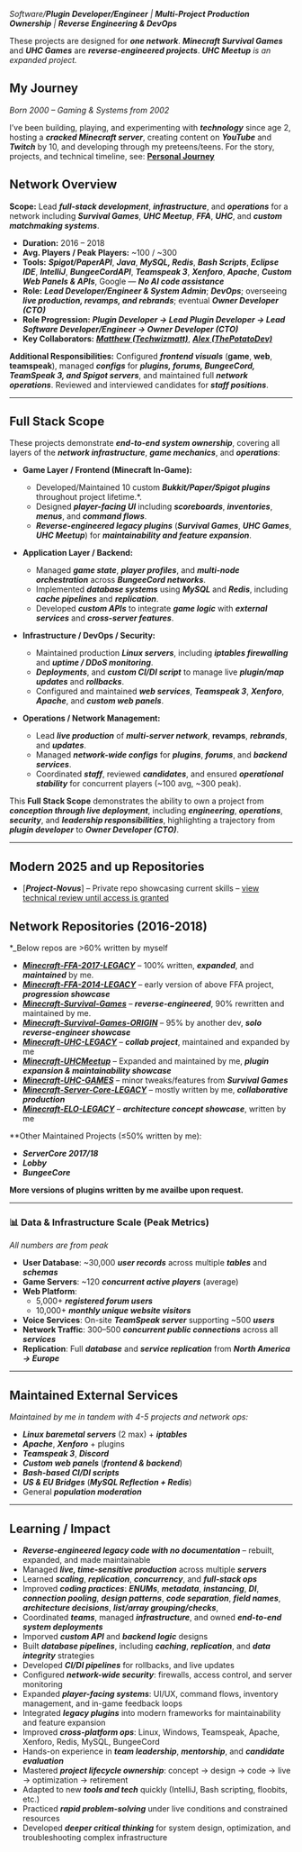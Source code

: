 *Software/**_Plugin Developer/Engineer_** | **_Multi-Project Production Ownership_** | **_Reverse Engineering & DevOps_***

These projects are designed for **_one network_**. **_Minecraft Survival Games_** and **_UHC Games_** are **_reverse-engineered projects_**. **_UHC Meetup_** *_is an expanded project._* 

## My Journey

*_Born 2000 – Gaming & Systems from 2002_*

I’ve been building, playing, and experimenting with **_technology_** since age 2, hosting a **_cracked Minecraft server_**, creating content on **_YouTube_** and **_Twitch_** by 10, and developing through my preteens/teens. For the story, projects, and technical timeline, see: [**Personal Journey**](https://github.com/tjXJNOOBIE/Portfolio/blob/main/PERSONAL_AT_A_GLANCE.md)

## Network Overview

**Scope:** Lead **_full-stack development_**, **_infrastructure_**, and **_operations_** for a network including **_Survival Games_**, **_UHC Meetup_**, **_FFA_**, **_UHC_**, and **_custom matchmaking systems_**.  

- **Duration:** 2016 – 2018  
- **Avg. Players / Peak Players:** ~100 / ~300  
- **Tools:** **_Spigot/PaperAPI_**, **_Java_**, **_MySQL, Redis_**, **_Bash Scripts_**, **_Eclipse IDE_**, **_IntelliJ_**, **_BungeeCordAPI_**, **_Teamspeak 3_**, **_Xenforo_**, **_Apache_**, **_Custom Web Panels & APIs_**, Google — **_No AI code assistance_**  
- **Role:** **_Lead Developer/Engineer & System Admin_**; **_DevOps_**; overseeing **_live production, revamps, and rebrands_**; eventual **_Owner Developer (CTO)_**  
- **Role Progression:** **_Plugin Developer → Lead Plugin Developer → Lead Software Developer/Engineer → Owner Developer (CTO)_**  
- **Key Collaborators:** [**_Matthew (Techwizmatt)_**](https://github.com/Techwizmatt), [**_Alex (ThePotatoDev)_**](https://github.com/ThePotatoDev)  

**Additional Responsibilities:** Configured **_frontend visuals_** (**game**, **web**, **teamspeak**), managed **_configs_** for **_plugins, forums, BungeeCord, TeamSpeak 3, and Spigot servers_**, and maintained full **_network operations_**. Reviewed and interviewed candidates for **_staff positions_**.  

---

## Full Stack Scope

These projects demonstrate **_end-to-end system ownership_**, covering all layers of the **_network infrastructure_**, **_game mechanics_**, and **_operations_**:

- **Game Layer / Frontend (Minecraft In-Game):**  
  - Developed/Maintained 10 custom **_Bukkit/Paper/Spigot plugins_** throughout project lifetime.*.  
  - Designed **_player-facing UI_** including **_scoreboards_**, **_inventories_**, **_menus_**, and **_command flows_**.  
  - **_Reverse-engineered legacy plugins_** (**_Survival Games_**, **_UHC Games_**, **_UHC Meetup_**) for **_maintainability and feature expansion_**.  

- **Application Layer / Backend:**  
  - Managed **_game state_**, **_player profiles_**, and **_multi-node orchestration_** across **_BungeeCord networks_**.  
  - Implemented **_database systems_** using **_MySQL_** and **_Redis_**, including **_cache pipelines_** and **_replication_**.  
  - Developed **_custom APIs_** to integrate **_game logic_** with **_external services_** and **_cross-server features_**.  

- **Infrastructure / DevOps / Security:**  
  - Maintained production **_Linux servers_**, including **_iptables firewalling_** and **_uptime / DDoS monitoring_**.  
  - **_Deployments_**, and **_custom CI/DI script_** to manage live **_plugin/map updates_** and **_rollbacks_**.  
  - Configured and maintained **_web services_**, **_Teamspeak 3_**, **_Xenforo_**, **_Apache_**, and **_custom web panels_**.  

- **Operations / Network Management:**  
  - Lead **_live production_** of **_multi-server network_**, **revamps**, **_rebrands_**, and **_updates_**.  
  - Managed **_network-wide configs_** for **_plugins_**, **_forums_**, and **_backend services_**.  
  - Coordinated **_staff_**, reviewed **_candidates_**, and ensured **_operational stability_** for concurrent players (~100 avg, ~300 peak).  

This **Full Stack Scope** demonstrates the ability to own a project from **_conception through live deployment_**, including **_engineering_**, **_operations_**, **_security_**, and **_leadership responsibilities_**, highlighting a trajectory from **_plugin developer_** to **_Owner Developer (CTO)_**.  

---


## Modern 2025 and up Repositories

- [**_Project-Novus_**] – Private repo showcasing current skills – [view technical review until access is granted](https://github.com/tjXJNOOBIE/Portfolio/blob/main/NOVUS_OVERVIEW.md)


## Network Repositories (2016-2018)

*_Below repos are >60% written by myself

- [**_Minecraft-FFA-2017-LEGACY_**](https://github.com/tjXJNOOBIE/Minecraft-FFA-LEGACY) – 100% written, **_expanded_**, and **_maintained_** by me.  
- [**_Minecraft-FFA-2014-LEGACY_**](https://github.com/tjXJNOOBIE/Minecraft-FFA-2014-LEGACY) – early version of above FFA project, **_progression showcase_**  
- [**_Minecraft-Survival-Games_**](https://github.com/tjXJNOOBIE/Minecraft-Survival-Games) – **_reverse-engineered_**, 90% rewritten and maintained by me.
- [**_Minecraft-Survival-Games-ORIGIN_**](https://github.com/tjXJNOOBIE/Survival-Games-ORIGIN) – 95% by another dev, **_solo reverse-engineer showcase_**  
- [**_Minecraft-UHC-LEGACY_**](https://github.com/tjXJNOOBIE/Minecraft-UHC-LEGACY) – **_collab project_**, maintained and expanded by me  
- [**_Minecraft-UHCMeetup_**](https://github.com/tjXJNOOBIE/Minecraft-UHCMeetup) – Expanded and maintained by me, **_plugin expansion & maintainability showcase_**  
- [**_Minecraft-UHC-GAMES_**](https://github.com/tjXJNOOBIE/UHC-GAMES-LEGACY) – minor tweaks/features from **_Survival Games_**  
- [**_Minecraft-Server-Core-LEGACY_**](https://github.com/tjXJNOOBIE/Server-Core-LEGACY) – mostly written by me, **_collaborative production_**  
- [**_Minecraft-ELO-LEGACY_**](https://github.com/tjXJNOOBIE/Minecraft-ELO-LEGACY) – **_architecture concept showcase_**, written by me

**Other Maintained Projects (≤50% written by me):
- **_ServerCore 2017/18_**
- **_Lobby_**
- **_BungeeCore_**

**More versions of plugins written by me availbe upon request.**

---

### 📊 Data & Infrastructure Scale (Peak Metrics)

*_All numbers are from peak_*

- **User Database**: ~30,000 **_user records_** across multiple **_tables_** and **_schemas_**  
- **Game Servers**: ~120 **_concurrent active players_** (average)  
- **Web Platform**:  
  - 5,000+ **_registered forum users_**  
  - 10,000+ **_monthly unique website visitors_**  
- **Voice Services**: On-site **_TeamSpeak server_** supporting ~500 **_users_**  
- **Network Traffic**: 300–500 **_concurrent public connections_** across all **_services_**  
- **Replication**: Full **_database_** and **_service replication_** from **_North America → Europe_**  

---

## Maintained External Services

*Maintained by me in tandem with 4-5 projects and network ops:*  

- **_Linux baremetal servers_** (2 max) + **_iptables_**  
- **_Apache_**, **_Xenforo_** + plugins  
- **_Teamspeak 3_**, **_Discord_**  
- **_Custom web panels_** (**_frontend & backend_**)  
- **_Bash-based CI/DI scripts_**  
- **_US & EU Bridges_** (**_MySQL Reflection + Redis_**)  
- General **_population moderation_**  

---

## Learning / Impact

- **_Reverse-engineered legacy code with no documentation_** – rebuilt, expanded, and made maintainable  
- Managed **_live, time-sensitive production_** across multiple **_servers_**  
- Learned **_scaling_**, **_replication_**, **_concurrency_**, and **_full-stack ops_**  
- Improved **_coding practices_**: **_ENUMs_**, **_metadata_**, **_instancing_**, **_DI_**, **_connection pooling_**, **_design patterns_**, **_code separation_**, **_field names_**, **_architecture decisions_**, **_list/array grouping/checks_**,  
- Coordinated **_teams_**, managed **_infrastructure_**, and owned **_end-to-end system deployments_**  
- Imporved **_custom API_** and **_backend logic_** designs  
- Built **_database pipelines_**, including **_caching_**, **_replication_**, and **_data integrity_** strategies  
- Developed **_CI/DI pipelines_** for rollbacks, and live updates  
- Configured **_network-wide security_**: firewalls, access control, and server monitoring  
- Expanded **_player-facing systems_**: UI/UX, command flows, inventory management, and in-game feedback loops  
- Integrated **_legacy plugins_** into modern frameworks for maintainability and feature expansion  
- Improved **_cross-platform ops_**: Linux, Windows, Teamspeak, Apache, Xenforo, Redis, MySQL, BungeeCord  
- Hands-on experience in **_team leadership_**, **_mentorship_**, and **_candidate evaluation_**  
- Mastered **_project lifecycle ownership_**: concept → design → code → live → optimization → retirement  
- Adapted to new **_tools and tech_** quickly (IntelliJ, Bash scripting, floobits, etc.)  
- Practiced **_rapid problem-solving_** under live conditions and constrained resources  
- Developed **_deeper critical thinking_** for system design, optimization, and troubleshooting complex infrastructure
